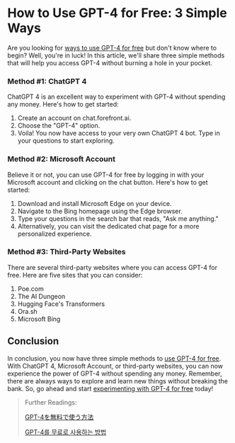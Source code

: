 # How to Use GPT-4 for Free: 3 Simple Ways

Are you looking for [ways to use GPT-4 for free](https://docs.kanaries.net/tutorials/ChatGPT/use-gpt-4-for-free) but don't know where to begin? Well, you're in luck! In this article, we'll share three simple methods that will help you access GPT-4 without burning a hole in your pocket.

### Method #1: ChatGPT 4

ChatGPT 4 is an excellent way to experiment with GPT-4 without spending any money. Here's how to get started:

1. Create an account on chat.forefront.ai.
2. Choose the "GPT-4" option.
3. Voila! You now have access to your very own ChatGPT 4 bot. Type in your questions to start exploring.

### Method #2: Microsoft Account

Believe it or not, you can use GPT-4 for free by logging in with your Microsoft account and clicking on the chat button. Here's how to get started:

1. Download and install Microsoft Edge on your device.
2. Navigate to the Bing homepage using the Edge browser.
3. Type your questions in the search bar that reads, "Ask me anything."
4. Alternatively, you can visit the dedicated chat page for a more personalized experience.

### Method #3: Third-Party Websites

There are several third-party websites where you can access GPT-4 for free. Here are five sites that you can consider:

1. Poe.com
2. The AI Dungeon
3. Hugging Face's Transformers
4. Ora.sh
5. Microsoft Bing

## Conclusion

In conclusion, you now have three simple methods to [use GPT-4 for free](https://online-data-science-adeojo.vercel.app/how-to-use-gpt-4-for-free-3-simple-ways). With ChatGPT 4, Microsoft Account, or third-party websites, you can now experience the power of GPT-4 without spending any money. Remember, there are always ways to explore and learn new things without breaking the bank. So, go ahead and start [experimenting with GPT-4 for free](https://sites.google.com/view/data-science-notes-jack/how-to-use-gpt-4-for-free) today!

> Further Readings:
>
> [GPT-4を無料で使う方法](https://docs.kanaries.net/ja/tutorials/ChatGPT/use-gpt-4-for-free)
>
> [GPT-4를 무료로 사용하는 방법](https://docs.kanaries.net/ko/tutorials/ChatGPT/use-gpt-4-for-free)
